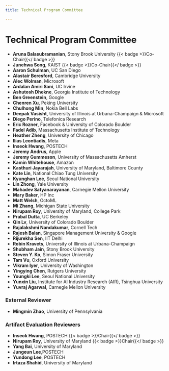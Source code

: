 ```yaml
---
title: Technical Program Committee

---
```


<!--
---
title: Technical Program Committee
menu:
  main:
    parent: "Committees"
    weight: 20
---
-->

# Technical Program Committee
- **Aruna Balasubramanian**, Stony Brook University {{< badge >}}Co-Chair{{</ badge >}}
- **Junehwa Song**, KAIST {{< badge >}}Co-Chair{{</ badge >}}
- **Aaron Schulman**, UC San Diego
- **Alastair Beresford**, Cambridge University
- **Alec Wolman**, Microsoft
- **Ardalan Amiri Sani**, UC Irvine
- **Ashutosh Dhekne**, Georgia Institute of Technology
- **Ben Greenstein**, Google
- **Chenren Xu**, Peking University
- **Chulhong Min**, Nokia Bell Labs
- **Deepak Vasisht**, University of Illinois at Urbana-Champaign & Microsoft
- **Diego Perino**, Telefonica Research
- **Eric Rozner**, Facebook & University of Colorado Boulder
- **Fadel Adib**, Massachusetts Institute of Technology
- **Heather Zheng**, University of Chicago
- **Ilias Leontiadis**, Meta
- **Inseok Hwang**, POSTECH
- **Jeremy Andrus**, Apple
- **Jeremy Gummeson**, University of Massachusetts Amherst
- **Kamin Whitehouse**, Amazon
- **Kasthuri Jayarajah**, University of Maryland, Baltimore County
- **Kate Lin**, National Chiao Tung University
- **Kyunghan Lee**, Seoul National University
- **Lin Zhong**, Yale University
- **Mahadev Satyanarayanan**, Carnegie Mellon University
- **Mary Baker**, HP Inc
- **Matt Welsh**, OctoML
- **Mi Zhang**, Michigan State University
- **Nirupam Roy**, University of Maryland, College Park
- **Prabal Dutta**, UC Berkeley
- **Qin Lv**, University of Colorado Boulder
- **Rajalakshmi Nandakumar**, Cornell Tech
- **Rajesh Balan**, Singapore Management University & Google
- **Rijurekha Sen**, IIT Delhi
- **Robin Kravets**, University of Illinois at Urbana-Champaign
- **Shubham Jain**, Stony Brook University
- **Steven Y. Ko**, Simon Fraser University
- **Tam Vu**, Oxford University
- **Vikram Iyer**, University of Washington
- **Yingying Chen**, Rutgers University
- **Youngki Lee**, Seoul National University
- **Yunxin Liu**, Institute for AI Industry Research (AIR), Tsinghua University
- **Yuvraj Agarwal**, Carnegie Mellon University

### External Reviewer
- **Mingmin Zhao**, University of Pennsylvania

### Artifact Evaluation Reviewers
- **Inseok Hwang**, POSTECH {{< badge >}}Chair{{</ badge >}}
- **Nirupam Roy**, University of Maryland {{< badge >}}Chair{{</ badge >}}
- **Yang Bai**, University of Maryland
- **Jungeun Lee**,POSTECH
- **Yundong Lee**, POSTECH
- **Irtaza Shahid**, University of Maryland